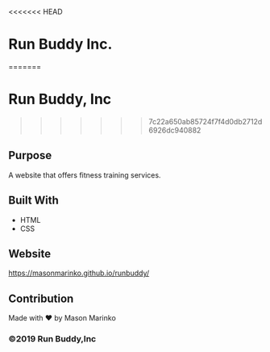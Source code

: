 <<<<<<< HEAD
# Run Buddy Inc.
=======
# Run Buddy, Inc
>>>>>>> 7c22a650ab85724f7f4d0db2712d6926dc940882

## Purpose
A website that offers fitness training services.

## Built With
* HTML
* CSS

## Website
https://masonmarinko.github.io/runbuddy/

## Contribution
Made with ❤️ by Mason Marinko

### &copy;2019 Run Buddy,Inc

